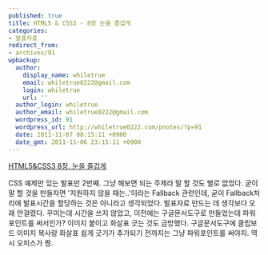 ```yaml
---
published: true
title: HTML5 & CSS3 - 8장 눈을 즐겁게
categories:
- 발표자료
redirect_from:
- archives/91
wpbackup:
  author:
    display_name: whiletrue
    email: whiletrue0222@gmail.com
    login: whiletrue
    url: ''
  author_login: whiletrue
  author_email: whiletrue0222@gmail.com
  wordpress_id: 91
  wordpress_url: http://whiletrue0222.com/pnotes/?p=91
  date: 2011-11-07 08:15:11 +0900
  date_gmt: 2011-11-06 23:15:11 +0900
---
```


[HTML5&CSS3 8장. 눈을 즐겁게](http://www.slideshare.net/whiletrue0222/html5css3-8)

CSS 예제만 있는 발표만 2번째. 그냥 해보면 되는 주제라 말 할 것도 별로 없었다.
굳이 말 할 것을 만들자면 '지원하지 않을 때는..'이라는 Fallback 관련인데, 굳이 Fallback처리에 발표시간을 할당하는 것은
아니라고 생각되었다.
발표자료 만드는 데 생각보다 오래 안걸렸다.
꾸미는데 시간을 쓰지 않았고, 이전에는 구글문서도구로 만들었는데 파워포인트를 써서인가?
이미지 붙이고 화살표 긋는 것도 금방했다.
구글문서도구에 클립보드 이미지 복사랑 화살표 쉽게 긋기가 추가되기 전까지는 그냥 파워포인트를 써야지.
역시 오피스가 짱.
